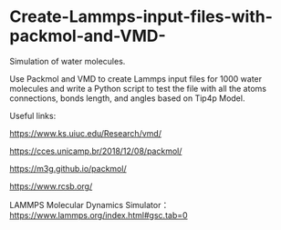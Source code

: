 # Create-Lammps-input-files-with-packmol-and-VMD-
Simulation of water molecules.

Use Packmol and VMD to create Lammps input files for 1000 water molecules and write a Python script to test the file with all the atoms connections, bonds length, and angles based on Tip4p Model.

Useful links:

https://www.ks.uiuc.edu/Research/vmd/

https://cces.unicamp.br/2018/12/08/packmol/

https://m3g.github.io/packmol/

https://www.rcsb.org/

LAMMPS Molecular Dynamics Simulator： https://www.lammps.org/index.html#gsc.tab=0
